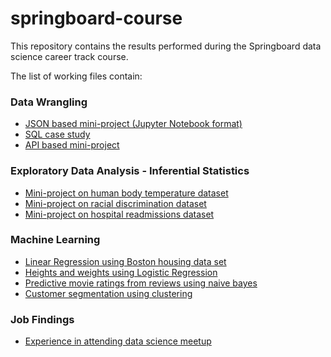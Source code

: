# springboard-course

This repository contains the results performed during the Springboard data science career track course.

The list of working files contain:

### Data Wrangling
* [JSON based mini-project (Jupyter Notebook format)](https://github.com/ahrimhan/springboard-course/blob/master/data-wrangling/data_wrangling_json/sliderule_dsi_json_exercise.ipynb)
* [SQL case study](https://github.com/ahrimhan/springboard-course/blob/master/data-wrangling/SQL/1520094343_sql_project.sql)
* [API based mini-project](https://github.com/ahrimhan/springboard-course/blob/master/data-wrangling/API/api_data_wrangling_mini_project.ipynb)

### Exploratory Data Analysis - Inferential Statistics
* [Mini-project on human body temperature dataset](https://github.com/ahrimhan/springboard-course/blob/master/exploratory-data-analysis/EDA_human_temperature/sliderule_dsi_inferential_statistics_exercise_1.ipynb)
* [Mini-project on racial discrimination dataset](https://github.com/ahrimhan/springboard-course/blob/master/exploratory-data-analysis/EDA_racial_discrimination/EDA_racial_discrimination.ipynb)
* [Mini-project on hospital readmissions dataset](https://github.com/ahrimhan/springboard-course/blob/master/exploratory-data-analysis/EDA_hospital_readmit/sliderule_dsi_inferential_statistics_exercise_3.ipynb)

### Machine Learning
* [Linear Regression using Boston housing data set](https://github.com/ahrimhan/springboard-course/blob/master/machine-learning/linear_regression/Mini_Project_Linear_Regression.ipynb)
* [Heights and weights using Logistic Regression](https://github.com/ahrimhan/springboard-course/blob/master/machine-learning/logistic_regression/Mini_Project_Logistic_Regression.ipynb)
* [Predictive movie ratings from reviews using naive bayes](https://github.com/ahrimhan/springboard-course/blob/master/machine-learning/naive_bayes/Mini_Project_Naive_Bayes.ipynb)
* [Customer segmentation using clustering](https://github.com/ahrimhan/springboard-course/blob/master/machine-learning/clustering/Mini_Project_Clustering.ipynb)

### Job Findings
* [Experience in attending data science meetup](https://docs.google.com/document/d/1M00SeNrBVVslh6UT4vONdnGYAg8D-yP3nDtM7VJIdgM/edit?usp=sharing)
